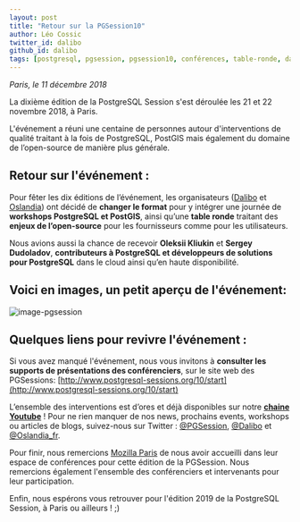 ```yaml
---
layout: post
title: "Retour sur la PGSession10"
author: Léo Cossic
twitter_id: dalibo
github_id: dalibo
tags: [postgresql, pgsession, pgsession10, conférences, table-ronde, dalibo, workshops, vidéos, opensource]
---
```


*Paris, le 11 décembre 2018*

La dixième édition de la PostgreSQL Session s'est déroulée les 21 et 22 novembre 2018, à Paris. 

<!--MORE-->

L'événement a réuni une centaine de personnes autour d'interventions de qualité traitant à la fois de PostgreSQL, PostGIS mais également du domaine de l’open-source de manière plus générale.

## Retour sur l'événement :
Pour fêter les dix éditions de l’événement, les organisateurs ([Dalibo](https://dalibo.com) et [Oslandia](https://oslandia.com)) ont décidé de **changer le format** pour y intégrer une journée de **workshops PostgreSQL et PostGIS**, ainsi qu’une **table ronde** traitant des **enjeux de l’open-source** pour les fournisseurs comme pour les utilisateurs.

Nous avions aussi la chance de recevoir **Oleksii Kliukin** et **Sergey Dudoladov**, **contributeurs à PostgreSQL et développeurs de solutions pour PostgreSQL** dans le cloud ainsi qu’en haute disponibilité.

## Voici en images, un petit aperçu de l'événement:
![image-pgsession](https://github.com/dalibo/blog/blob/gh-pages/img/montage-pgsession10.png?raw=true)

## Quelques liens pour revivre l'événement :

Si vous avez manqué l'événement, nous vous invitons à **consulter les supports de présentations des conférenciers**, sur le site web des PGSessions: [http://www.postgresql-sessions.org/10/start](http://www.postgresql-sessions.org/10/start)

L’ensemble des interventions est d’ores et déjà disponibles sur notre **[chaine Youtube](https://www.youtube.com/watch?v=udwzu1j3eSU&list=PLdz5EN2NV_7C0k25FPXca1OVjgkRB-QZi)** !
Pour ne rien manquer de nos news, prochains events, workshops ou articles de blogs, suivez-nous sur Twitter : [@PGSession](https://twitter.com/pgsession), [@Dalibo](https://twitter.com/dalibo) et [@Oslandia_fr](https://twitter.com/oslandia_fr).

Pour finir, nous remercions [Mozilla Paris](https://wiki.mozilla.org/Paris) de nous avoir accueilli dans leur espace de conférences pour cette édition de la PGSession. Nous remercions également l'ensemble des conférenciers et intervenants pour leur participation.

Enfin, nous espérons vous retrouver pour l'édition 2019 de la PostgreSQL Session, à Paris ou ailleurs ! ;)

